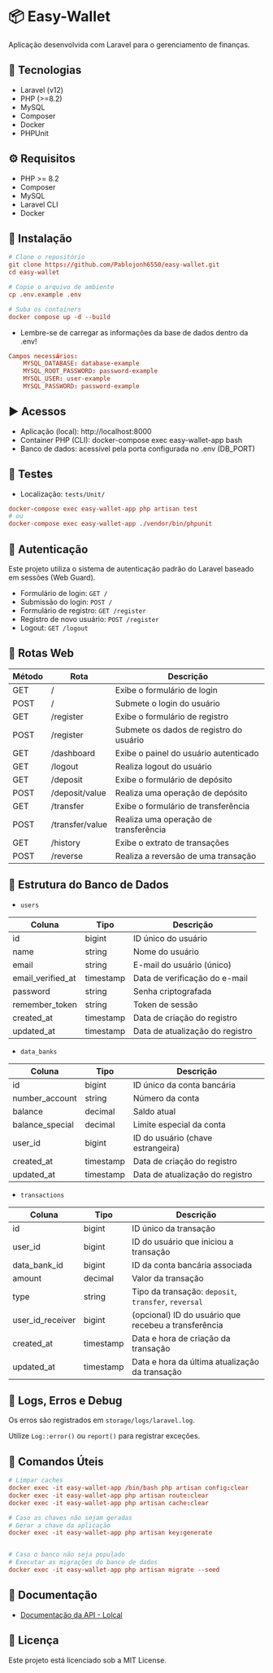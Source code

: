 # 📦 Easy-Wallet

Aplicação desenvolvida com Laravel para o gerenciamento de finanças.

## 🚀 Tecnologias

-   Laravel (v12)
-   PHP (>=8.2)
-   MySQL
-   Composer
-   Docker
-   PHPUnit

## ⚙️ Requisitos

-   PHP >= 8.2
-   Composer
-   MySQL
-   Laravel CLI
-   Docker

## 🚧 Instalação

```conf
# Clone o repositório
git clone https://github.com/Pablojonh6550/easy-wallet.git
cd easy-wallet

# Copie o arquivo de ambiente
cp .env.example .env

# Suba os containers
docker compose up -d --build
```

-   Lembre-se de carregar as informações da base de dados dentro da .env!

```conf
Campos necessários:
    MYSQL_DATABASE: database-example
    MYSQL_ROOT_PASSWORD: password-example
    MYSQL_USER: user-example
    MYSQL_PASSWORD: password-example
```

## ▶️ Acessos

-   Aplicação (local): http://localhost:8000
-   Container PHP (CLI): docker-compose exec easy-wallet-app bash
-   Banco de dados: acessível pela porta configurada no .env (DB_PORT)

## 🧪 Testes

-   Localização: `tests/Unit/`

```conf
docker-compose exec easy-wallet-app php artisan test
# ou
docker-compose exec easy-wallet-app ./vendor/bin/phpunit

```

## 🔐 Autenticação

Este projeto utiliza o sistema de autenticação padrão do Laravel baseado em sessões (Web Guard).

-   Formulário de login: `GET /`
-   Submissão do login: `POST /`
-   Formulário de registro: `GET /register`
-   Registro de novo usuário: `POST /register`
-   Logout: `GET /logout`

## 📌 Rotas Web

| Método | Rota            | Descrição                               |
| ------ | --------------- | --------------------------------------- |
| GET    | /               | Exibe o formulário de login             |
| POST   | /               | Submete o login do usuário              |
| GET    | /register       | Exibe o formulário de registro          |
| POST   | /register       | Submete os dados de registro do usuário |
| GET    | /dashboard      | Exibe o painel do usuário autenticado   |
| GET    | /logout         | Realiza logout do usuário               |
| GET    | /deposit        | Exibe o formulário de depósito          |
| POST   | /deposit/value  | Realiza uma operação de depósito        |
| GET    | /transfer       | Exibe o formulário de transferência     |
| POST   | /transfer/value | Realiza uma operação de transferência   |
| GET    | /history        | Exibe o extrato de transações           |
| POST   | /reverse        | Realiza a reversão de uma transação     |

## 📄 Estrutura do Banco de Dados

-   `users`

| Coluna            | Tipo      | Descrição                       |
| ----------------- | --------- | ------------------------------- |
| id                | bigint    | ID único do usuário             |
| name              | string    | Nome do usuário                 |
| email             | string    | E-mail do usuário (único)       |
| email_verified_at | timestamp | Data de verificação do e-mail   |
| password          | string    | Senha criptografada             |
| remember_token    | string    | Token de sessão                 |
| created_at        | timestamp | Data de criação do registro     |
| updated_at        | timestamp | Data de atualização do registro |

-   `data_banks`

| Coluna          | Tipo      | Descrição                         |
| --------------- | --------- | --------------------------------- |
| id              | bigint    | ID único da conta bancária        |
| number_account  | string    | Número da conta                   |
| balance         | decimal   | Saldo atual                       |
| balance_special | decimal   | Limite especial da conta          |
| user_id         | bigint    | ID do usuário (chave estrangeira) |
| created_at      | timestamp | Data de criação do registro       |
| updated_at      | timestamp | Data de atualização do registro   |

-   `transactions`

| Coluna           | Tipo      | Descrição                                            |
| ---------------- | --------- | ---------------------------------------------------- |
| id               | bigint    | ID único da transação                                |
| user_id          | bigint    | ID do usuário que iniciou a transação                |
| data_bank_id     | bigint    | ID da conta bancária associada                       |
| amount           | decimal   | Valor da transação                                   |
| type             | string    | Tipo da transação: `deposit`, `transfer`, `reversal` |
| user_id_receiver | bigint    | (opcional) ID do usuário que recebeu a transferência |
| created_at       | timestamp | Data e hora de criação da transação                  |
| updated_at       | timestamp | Data e hora da última atualização da transação       |

## 🐞 Logs, Erros e Debug

Os erros são registrados em `storage/logs/laravel.log`.

Utilize `Log::error()` ou `report()` para registrar exceções.

## 🧰 Comandos Úteis

```conf
# Limpar caches
docker exec -it easy-wallet-app /bin/bash php artisan config:clear
docker exec -it easy-wallet-app php artisan route:clear
docker exec -it easy-wallet-app php artisan cache:clear

# Caso as chaves não sejam geradas
# Gerar a chave da aplicação
docker exec -it easy-wallet-app php artisan key:generate


# Caso o banco não seja populado
# Executar as migrações do banco de dados
docker exec -it easy-wallet-app php artisan migrate --seed
```

## 📄 Documentação

-   [Documentação da API - Lolcal](public/documentation/)

## 🧾 Licença

Este projeto está licenciado sob a MIT License.
